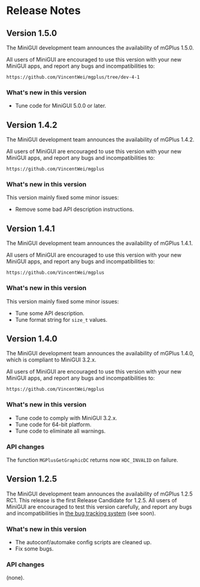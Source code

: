 # Release Notes

## Version 1.5.0

The MiniGUI development team announces the availability of mGPlus 1.5.0.

All users of MiniGUI are encouraged to use this version with your new MiniGUI
apps, and report any bugs and incompatibilities to:

    https://github.com/VincentWei/mgplus/tree/dev-4-1

### What's new in this version

- Tune code for MiniGUI 5.0.0 or later.

## Version 1.4.2

The MiniGUI development team announces the availability of mGPlus 1.4.2.

All users of MiniGUI are encouraged to use this version with your new MiniGUI
apps, and report any bugs and incompatibilities to:

    https://github.com/VincentWei/mgplus

### What's new in this version

This version mainly fixed some minor issues:

- Remove some bad API description instructions.

## Version 1.4.1

The MiniGUI development team announces the availability of mGPlus 1.4.1.

All users of MiniGUI are encouraged to use this version with your new MiniGUI
apps, and report any bugs and incompatibilities to:

    https://github.com/VincentWei/mgplus

### What's new in this version

This version mainly fixed some minor issues:

- Tune some API description.
- Tune format string for `size_t` values.

## Version 1.4.0

The MiniGUI development team announces the availability of mGPlus 1.4.0,
which is compliant to MiniGUI 3.2.x.

All users of MiniGUI are encouraged to use this version with your new MiniGUI
apps, and report any bugs and incompatibilities to:

    https://github.com/VincentWei/mgplus

### What's new in this version

 * Tune code to comply with MiniGUI 3.2.x.
 * Tune code for 64-bit platform.
 * Tune code to eliminate all warnings.

### API changes

The function `MGPlusGetGraphicDC` returns now `HDC_INVALID` on failure.

## Version 1.2.5

The MiniGUI development team announces the availability of mGPlus 1.2.5 RC1.
This release is the first Release Candidate for 1.2.5. All users of MiniGUI are
encouraged to test this version carefully, and report any bugs and incompatibilities
in [the bug tracking system](http://bugs.minigui.org) (see soon).

### What's new in this version

 * The autoconf/automake config scripts are cleaned up.
 * Fix some bugs.

### API changes

(none).
